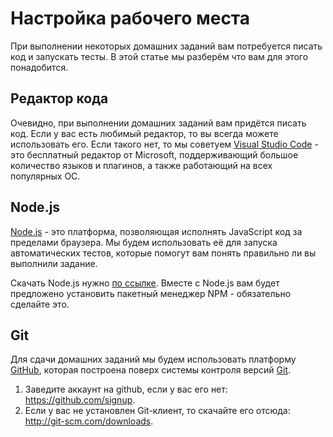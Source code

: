 # Настройка рабочего места

При выполнении некоторых домашних заданий вам потребуется писать код и запускать тесты. В этой статье мы разберём что вам для этого понадобится.

## Редактор кода
Очевидно, при выполнении домашних заданий вам придётся писать код. Если у вас есть любимый редактор, то вы всегда можете использовать его. Если такого нет, то мы советуем [Visual Studio Code](https://code.visualstudio.com/Download) - это бесплатный редактор от Microsoft, поддерживающий большое количество языков и плагинов, а также работающий на всех популярных ОС.

## Node.js
[Node.js](https://nodejs.org/en/) - это платформа, позволяющая исполнять JavaScript код за пределами браузера. Мы будем использовать её для запуска автоматических тестов, которые помогут вам понять правильно ли вы выполнили задание.

Скачать Node.js нужно [по ссылке](https://nodejs.org/en/download/). Вместе с Node.js вам будет предложено установить пакетный менеджер NPM - обязательно сделайте это.

## Git
Для сдачи домашних заданий мы будем использовать платформу [GitHub](https://github.com/), которая построена поверх системы контроля версий [Git](http://git-scm.com/).

1. Заведите аккаунт на github, если у вас его нет: https://github.com/signup.
2. Если у вас не установлен Git-клиент, то скачайте его отсюда: http://git-scm.com/downloads.
